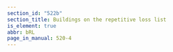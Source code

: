 ```yaml
---
section_id: "522b"
section_title: Buildings on the repetitive loss list
is_element: true
abbr: bRL
page_in_manual: 520-4
---
```

